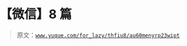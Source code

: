 # 【微信】8 篇

> 原文：[`www.yuque.com/for_lazy/thfiu8/au60menyrp23wipt`](https://www.yuque.com/for_lazy/thfiu8/au60menyrp23wipt)



